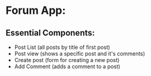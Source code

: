 # Forum App:

## Essential Components:

- Post List (all posts by title of first post)
- Post view (shows a specific post and it's comments)
- Create post (form for creating a new post)
- Add Comment (adds a comment to a post)